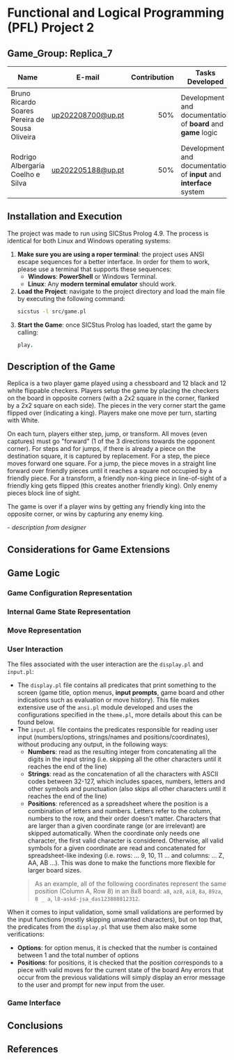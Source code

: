 # Functional and Logical Programming (PFL) Project 2

## Game_Group: Replica_7

| Name                                           | E-mail            | Contribution | Tasks Developed                                             |
| ---------------------------------------------- | ----------------- | -----------: | ----------------------------------------------------------- |
| Bruno Ricardo Soares Pereira de Sousa Oliveira | up202208700@up.pt |          50% | Development and documentation of **board** and **game** logic       |
| Rodrigo Albergaria Coelho e Silva              | up202205188@up.pt |          50% | Development and documentation of **input** and **interface** system |

## Installation and Execution

The project was made to run using SICStus Prolog 4.9. The process is identical for both Linux and Windows operating systems:
1. **Make sure you are using a roper terminal**: the project uses ANSI escape sequences for a better interface. In order for them to work, please use a terminal that supports these sequences:
    - **Windows**: **PowerShell** or Windows Terminal.
    - **Linux**: Any **modern terminal emulator** should work.
2. **Load the Project**: navigate to the project directory and load the main file by executing the following command:
    ```bash
    sicstus -l src/game.pl
    ```
3. **Start the Game**: once SICStus Prolog has loaded, start the game by calling:
    ```prolog
    play.
    ```

## Description of the Game

Replica is a two player game played using a chessboard and 12 black and 12 white flippable checkers. Players setup the game by placing the checkers on the board in opposite corners (with a 2x2 square in the corner, flanked by a 2x2 square on each side). The pieces in the very corner start the game flipped over (indicating a king). Players make one move per turn, starting with White.  

On each turn, players either step, jump, or transform. All moves (even captures) must go "forward" (1 of the 3 directions towards the opponent corner). For steps and for jumps, if there is already a piece on the destination square, it is captured by replacement. For a step, the piece moves forward one square. For a jump, the piece moves in a straight line forward over friendly pieces until it reaches a square not occupied by a friendly piece. For a transform, a friendly non-king piece in line-of-sight of a friendly king gets flipped (this creates another friendly king). Only enemy pieces block line of sight.  

The game is over if a player wins by getting any friendly king into the opposite corner, or wins by capturing any enemy king.  

\- *description from designer*

## Considerations for Game Extensions

## Game Logic

### Game Configuration Representation

### Internal Game State Representation

### Move Representation

### User Interaction

The files associated with the user interaction are the `display.pl` and `input.pl`:
- The `display.pl` file contains all predicates that print something to the screen (game title, option menus, **input prompts**, game board and other indications such as evaluation or move history). This file makes extensive use of the `ansi.pl` module developed and uses the configurations specified in the `theme.pl`, more details about this can be found below.
- The `input.pl` file contains the predicates responsible for reading user input (numbers/options, strings/names and positions/coordinates), without producing any output, in the following ways:
    - **Numbers**: read as the resulting integer from concatenating all the digits in the input string (i.e. skipping all the other characters until it reaches the end of the line)
    - **Strings**: read as the concatenation of all the characters with ASCII codes between 32-127, which includes spaces, numbers, letters and other symbols and punctuation (also skips all other characters until it reaches the end of the line)
    - **Positions**: referenced as a spreadsheet where the position is a combination of letters and numbers. Letters refer to the column, numbers to the row, and their order doesn't matter. Characters that are larger than a given coordinate range (or are irrelevant) are skipped automatically. When the coordinate only needs one character, the first valid character is considered. Otherwise, all valid symbols for a given coordinate are read and concatenated for spreadsheet-like indexing (i.e. rows: ... 9, 10, 11 ... and columns: ... Z, AA, AB ...). This was done to make the functions more flexible for larger board sizes.
    > As an example, all of the following coordinates represent the same position (Column A, Row 8) in an 8x8 board: `a8`, `az8`, `ai8`, `8a`, `89za`, ` 8 _ a `, `l8-askd-jsa_das123888812312`.

When it comes to input validation, some small validations are performed by the input functions (mostly skipping unwanted characters), but on top that, the predicates from the `display.pl` that use them also make some verifications:
- **Options**: for option menus, it is checked that the number is contained between 1 and the total number of options
- **Positions**: for positions, it is checked that the position corresponds to a piece with valid moves for the current state of the board
Any errors that occur from the previous validations will simply display an error message to the user and prompt for new input from the user.

### Game Interface

## Conclusions

## References
